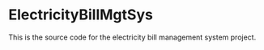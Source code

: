 # ElectricityBillMgtSys
This is the source code for the electricity bill management system project.
